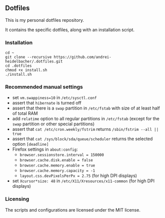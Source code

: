 ## Dotfiles

This is my personal dotfiles repository.

It contains the specific dotfiles, along with an installation script.

### Installation

```
cd ~
git clone --recursive https://github.com/andrei-heidelbacher/.dotfiles.git
cd .dotfiles
chmod +x install.sh
./install.sh
```

### Recommended manual settings

- set `vm.swappiness=10` in `/etc/sysctl.conf`
- assert that `hibernate` is turned off
- assert that there is a `swap` partition in `/etc/fstab` with size of at least
half of total RAM
- add `relatime` option to all regular partitions in `/etc/fstab` (except for
the `swap` partition or other special partitions)
- assert that `cat /etc/cron.weekly/fstrim` returns `/sbin/fstrim --all || true`
- assert that `cat /sys/block/sda/queue/scheduler` returns the selected option
`[deadline]`
- Firefox settings in `about:config`:
  - `browser.sessionstore.interval = 150000`
  - `browser.cache.disk.enable = false`
  - `browser.cache.memory.enable = true`
  - `browser.cache.memory.capacity = -1`
  - `layout.css.devPixelsPerPx = 2.75` (for high DPI displays)
- set `Xcursor*size: 48` in `/etc/X11/Xresources/x11-common` (for high DPI
displays)

### Licensing

The scripts and configurations are licensed under the MIT license.
